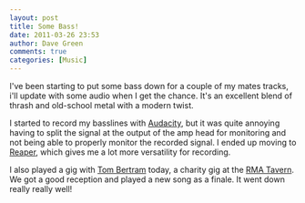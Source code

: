 ```yaml
---
layout: post
title: Some Bass!
date: 2011-03-26 23:53
author: Dave Green
comments: true
categories: [Music]
---
```

I've been starting to put some bass down for a couple of my mates tracks, i'll update with some audio when I get the chance. It's an excellent blend of thrash and old-school metal with a modern twist.

I started to record my basslines with [Audacity](http://audacity.sf.net), but it was quite annoying having to split the signal at the output of the amp head for monitoring and not being able to properly monitor the recorded signal. I ended up moving to [Reaper](http://www.reaper.fm/), which gives me a lot more versatility for recording.

I also played a gig with [Tom Bertram](http://www.tombertram.co.uk/) today, a charity gig at the [RMA Tavern](http://www.rmatavern.co.uk/). We got a good reception and played a new song as a finale. It went down really really well!
